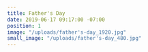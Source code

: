 ```yaml
---
title: Father's Day
date: 2019-06-17 09:17:00 -07:00
position: 1
image: "/uploads/father's-day_1920.jpg"
small_image: "/uploads/father's-day_480.jpg"
---
```


